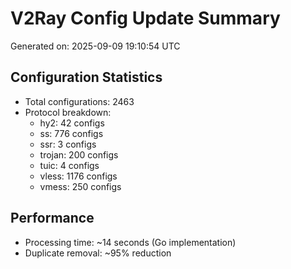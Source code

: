 # V2Ray Config Update Summary
Generated on: 2025-09-09 19:10:54 UTC

## Configuration Statistics
- Total configurations: 2463
- Protocol breakdown:
  - hy2: 42 configs
  - ss: 776 configs
  - ssr: 3 configs
  - trojan: 200 configs
  - tuic: 4 configs
  - vless: 1176 configs
  - vmess: 250 configs

## Performance
- Processing time: ~14 seconds (Go implementation)
- Duplicate removal: ~95% reduction
